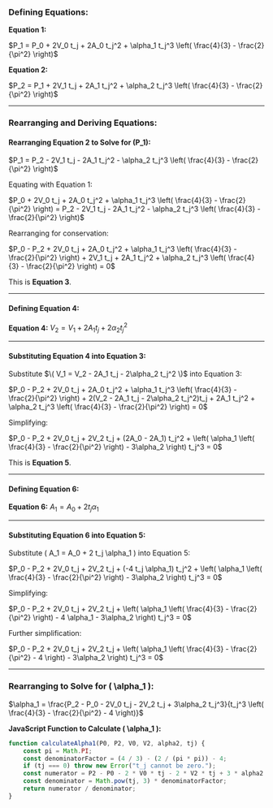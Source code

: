 ### Defining Equations:

**Equation 1:**

$P_1 = P_0 + 2V_0 t_j + 2A_0 t_j^2 + \alpha_1 t_j^3 \left( \frac{4}{3} - \frac{2}{\pi^2} \right)$

**Equation 2:**

$P_2 = P_1 + 2V_1 t_j + 2A_1 t_j^2 + \alpha_2 t_j^3 \left( \frac{4}{3} - \frac{2}{\pi^2} \right)$


---

### Rearranging and Deriving Equations:

#### Rearranging Equation 2 to Solve for \(P_1\):

$P_1 = P_2 - 2V_1 t_j - 2A_1 t_j^2 - \alpha_2 t_j^3 \left( \frac{4}{3} - \frac{2}{\pi^2} \right)$

Equating with Equation 1:

$P_0 + 2V_0 t_j + 2A_0 t_j^2 + \alpha_1 t_j^3 \left( \frac{4}{3} - \frac{2}{\pi^2} \right) = P_2 - 2V_1 t_j - 2A_1 t_j^2 - \alpha_2 t_j^3 \left( \frac{4}{3} - \frac{2}{\pi^2} \right)$

Rearranging for conservation:

$P_0 - P_2 + 2V_0 t_j + 2A_0 t_j^2 + \alpha_1 t_j^3 \left( \frac{4}{3} - \frac{2}{\pi^2} \right) + 2V_1 t_j + 2A_1 t_j^2 + \alpha_2 t_j^3 \left( \frac{4}{3} - \frac{2}{\pi^2} \right) = 0$

This is **Equation 3**.

---

#### Defining Equation 4:

**Equation 4:**
$V_2 = V_1 + 2A_1 t_j + 2\alpha_2 t_j^2$

---

#### Substituting Equation 4 into Equation 3:

Substitute $\( V_1 = V_2 - 2A_1 t_j - 2\alpha_2 t_j^2 \)$ into Equation 3:

$P_0 - P_2 + 2V_0 t_j + 2A_0 t_j^2 + \alpha_1 t_j^3 \left( \frac{4}{3} - \frac{2}{\pi^2} \right) + 2(V_2 - 2A_1 t_j - 2\alpha_2 t_j^2)t_j + 2A_1 t_j^2 + \alpha_2 t_j^3 \left( \frac{4}{3} - \frac{2}{\pi^2} \right) = 0$

Simplifying:

$P_0 - P_2 + 2V_0 t_j + 2V_2 t_j + (2A_0 - 2A_1) t_j^2 + \left( \alpha_1 \left( \frac{4}{3} - \frac{2}{\pi^2} \right) - 3\alpha_2 \right) t_j^3 = 0$

This is **Equation 5**.

---

#### Defining Equation 6:

**Equation 6:**
$A_1 = A_0 + 2 t_j \alpha_1$

---

#### Substituting Equation 6 into Equation 5:

Substitute \( A_1 = A_0 + 2 t_j \alpha_1 \) into Equation 5:

$P_0 - P_2 + 2V_0 t_j + 2V_2 t_j + (-4 t_j \alpha_1) t_j^2 + \left( \alpha_1 \left( \frac{4}{3} - \frac{2}{\pi^2} \right) - 3\alpha_2 \right) t_j^3 = 0$

Simplifying:

$P_0 - P_2 + 2V_0 t_j + 2V_2 t_j + \left( \alpha_1 \left( \frac{4}{3} - \frac{2}{\pi^2} \right) - 4 \alpha_1 - 3\alpha_2 \right) t_j^3 = 0$

Further simplification:

$P_0 - P_2 + 2V_0 t_j + 2V_2 t_j + \left( \alpha_1 \left( \frac{4}{3} - \frac{2}{\pi^2} - 4 \right) - 3\alpha_2 \right) t_j^3 = 0$

---

### Rearranging to Solve for \( \alpha_1 \):

$\alpha_1 = \frac{P_2 - P_0 - 2V_0 t_j - 2V_2 t_j + 3\alpha_2 t_j^3}{t_j^3 \left( \frac{4}{3} - \frac{2}{\pi^2} - 4 \right)}$

**JavaScript Function to Calculate \( \alpha_1 \):**

```javascript
function calculateAlpha1(P0, P2, V0, V2, alpha2, tj) {
    const pi = Math.PI;
    const denominatorFactor = (4 / 3) - (2 / (pi * pi)) - 4;
    if (tj === 0) throw new Error("t_j cannot be zero.");
    const numerator = P2 - P0 - 2 * V0 * tj - 2 * V2 * tj + 3 * alpha2 * Math.pow(tj, 3);
    const denominator = Math.pow(tj, 3) * denominatorFactor;
    return numerator / denominator;
}


